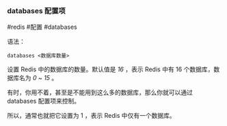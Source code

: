 ### databases 配置项

#redis #配置 #databases

语法：

```
databases <数据库数量>
```

设置 Redis 中的数据库的数量。默认值是 _16_ ，表示 Redis 中有 16 个数据库，数据库名为 _0_ ~ _15_ 。

有时，你用不着，甚至是不能用到这么多的数据库，那么你就可以通过 databases 配置项来控制。

所以，通常也就把它设置为 1 ，表示 Redis 中仅有一个数据库。
